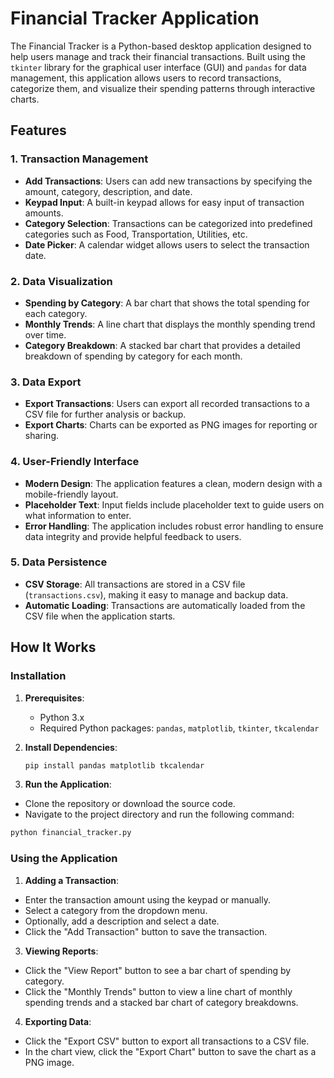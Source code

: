 # Financial Tracker Application

The Financial Tracker is a Python-based desktop application designed to help users manage and track their financial transactions. Built using the `tkinter` library for the graphical user interface (GUI) and `pandas` for data management, this application allows users to record transactions, categorize them, and visualize their spending patterns through interactive charts.

## Features

### 1. **Transaction Management**
   - **Add Transactions**: Users can add new transactions by specifying the amount, category, description, and date.
   - **Keypad Input**: A built-in keypad allows for easy input of transaction amounts.
   - **Category Selection**: Transactions can be categorized into predefined categories such as Food, Transportation, Utilities, etc.
   - **Date Picker**: A calendar widget allows users to select the transaction date.

### 2. **Data Visualization**
   - **Spending by Category**: A bar chart that shows the total spending for each category.
   - **Monthly Trends**: A line chart that displays the monthly spending trend over time.
   - **Category Breakdown**: A stacked bar chart that provides a detailed breakdown of spending by category for each month.

### 3. **Data Export**
   - **Export Transactions**: Users can export all recorded transactions to a CSV file for further analysis or backup.
   - **Export Charts**: Charts can be exported as PNG images for reporting or sharing.

### 4. **User-Friendly Interface**
   - **Modern Design**: The application features a clean, modern design with a mobile-friendly layout.
   - **Placeholder Text**: Input fields include placeholder text to guide users on what information to enter.
   - **Error Handling**: The application includes robust error handling to ensure data integrity and provide helpful feedback to users.

### 5. **Data Persistence**
   - **CSV Storage**: All transactions are stored in a CSV file (`transactions.csv`), making it easy to manage and backup data.
   - **Automatic Loading**: Transactions are automatically loaded from the CSV file when the application starts.

## How It Works

### Installation

1. **Prerequisites**:
   - Python 3.x
   - Required Python packages: `pandas`, `matplotlib`, `tkinter`, `tkcalendar`

2. **Install Dependencies**:
   ```bash
   pip install pandas matplotlib tkcalendar
3. **Run the Application**:
  - Clone the repository or download the source code.
  - Navigate to the project directory and run the following command:
  ```bash
python financial_tracker.py
```
### Using the Application
1. **Adding a Transaction**:
- Enter the transaction amount using the keypad or manually.
- Select a category from the dropdown menu.
- Optionally, add a description and select a date.
- Click the "Add Transaction" button to save the transaction.

3. **Viewing Reports**:
- Click the "View Report" button to see a bar chart of spending by category.
- Click the "Monthly Trends" button to view a line chart of monthly spending trends and a stacked bar chart of category breakdowns.

4. **Exporting Data**:
- Click the "Export CSV" button to export all transactions to a CSV file.
- In the chart view, click the "Export Chart" button to save the chart as a PNG image.
